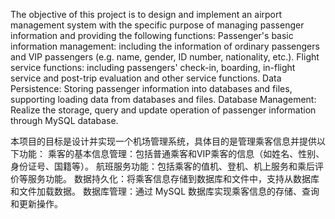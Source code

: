 The objective of this project is to design and implement an airport management system with the specific purpose of managing passenger information and providing the following functions:
Passenger's basic information management: including the information of ordinary passengers and VIP passengers (e.g. name, gender, ID number, nationality, etc.).
Flight service functions: including passengers' check-in, boarding, in-flight service and post-trip evaluation and other service functions.
Data Persistence: Storing passenger information into databases and files, supporting loading data from databases and files.
Database Management: Realize the storage, query and update operation of passenger information through MySQL database.

本项目的目标是设计并实现一个机场管理系统，具体目的是管理乘客信息并提供以下功能：
乘客的基本信息管理：包括普通乘客和VIP乘客的信息（如姓名、性别、身份证号、国籍等）。
航班服务功能：包括乘客的值机、登机、机上服务和乘后评价等服务功能。
数据持久化：将乘客信息存储到数据库和文件中，支持从数据库和文件加载数据。
数据库管理：通过 MySQL 数据库实现乘客信息的存储、查询和更新操作。
